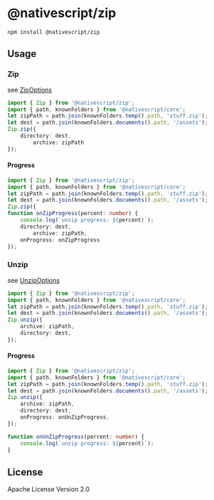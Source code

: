 # @nativescript/zip

```cli
npm install @nativescript/zip
```

## Usage

### Zip

see [ZipOptions](https://github.com/NativeScript/plugins/blob/master/packages/zip/index.d.ts#L1)

```typescript
import { Zip } from '@nativescript/zip';
import { path, knownFolders } from '@nativescript/core';
let zipPath = path.join(knownFolders.temp().path, 'stuff.zip');
let dest = path.join(knownFolders.documents().path, '/assets');
Zip.zip({
    directory: dest,
		archive: zipPath
});
```

#### Progress

```typescript
import { Zip } from '@nativescript/zip';
import { path, knownFolders } from '@nativescript/core';
let zipPath = path.join(knownFolders.temp().path, 'stuff.zip');
let dest = path.join(knownFolders.documents().path, '/assets');
Zip.zip({
function onZipProgress(percent: number) {
	console.log(`unzip progress: ${percent}`);
    directory: dest,
		archive: zipPath,
    onProgress: onZipProgress
});
```

### Unzip

see [UnzipOptions](https://github.com/NativeScript/plugins/blob/master/packages/zip/index.d.ts#L9)

```typescript
import { Zip } from '@nativescript/zip';
import { path, knownFolders } from '@nativescript/core';
let zipPath = path.join(knownFolders.temp().path, 'stuff.zip');
let dest = path.join(knownFolders.documents().path, '/assets');
Zip.unzip({
	archive: zipPath,
	directory: dest,
});
```

#### Progress

```typescript
import { Zip } from '@nativescript/zip';
import { path, knownFolders } from '@nativescript/core';
let zipPath = path.join(knownFolders.temp().path, 'stuff.zip');
let dest = path.join(knownFolders.documents().path, '/assets');
Zip.unzip({
	archive: zipPath,
	directory: dest,
	onProgress: onUnZipProgress,
});

function onUnZipProgress(percent: number) {
	console.log(`unzip progress: ${percent}`);
}
```

## License

Apache License Version 2.0
